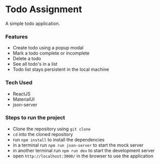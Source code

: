 # Todo Assignment

A simple todo application.

### Features

- Create todo using a popup modal
- Mark a todo complete or incomplete
- Delete a todo
- See all todo's in a list
- Todo list stays persistent in the local machine

### Tech Used

- ReactJS
- MaterialUI
- json-server

### Steps to run the project

- Clone the repository using `git clone`
- `cd` into the cloned repository
- run `npm install` to install the dependencies
- in a terminal run `npm run json-server` to start the mock server
- in another terminal run `npm run dev` to start the development server
- open `http://localhost:3000/` in the browser to use the application

